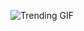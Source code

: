 
<!-- GIF_SECTION -->
![Trending GIF](https://media2.giphy.com/media/v1.Y2lkPThiYjIxNzcyeHBvZ2tkcjc4YTU1a3pwcnQ1b25qbnJvN3NnMnA2dWNjbzV2YXgwNSZlcD12MV9naWZzX3NlYXJjaCZjdD1n/3oKIPeLAaOhrv8JJ7y/giphy.gif)
<!-- END_GIF_SECTION -->
